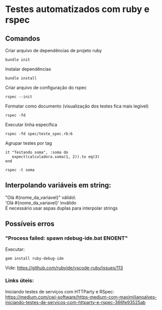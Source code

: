 # Testes automatizados com ruby e rspec

## Comandos

Criar arquivo de dependências de projeto ruby
```
bundle init
```

Instalar dependências
```
bundle install
```

Criar arquivo de configuração do rspec
```
rspec --init
```

Formatar como documento (visualização dos testes fica mais legível)
```
rspec -fd
```

Executar linha específica
```
rspec -fd spec/teste_spec.rb:6
```

Agrupar testes por tag
```
it "Testando soma", :soma do
   expect(calculadora.soma(1, 2)).to eq(3)
end

```
```
rspec -t soma
```

## Interpolando variáveis em string:
"Olá #{nome_da_variavel}" válido\  
'Olá #{nome_da_variavel}' inválido\
É necessário usar aspas duplas para interpolar strings

## Possíveis erros

### "Process failed: spawn rdebug-ide.bat ENOENT"
Executar:
```
gem install ruby-debug-ide
```
Vide: https://github.com/rubyide/vscode-ruby/issues/113

### Links úteis:

Iniciando testes de serviços com HTTParty e RSpec: https://medium.com/cwi-software/https-medium-com-maximilianoalves-iniciando-testes-de-servicos-com-httparty-e-rspec-366fe93525ab
